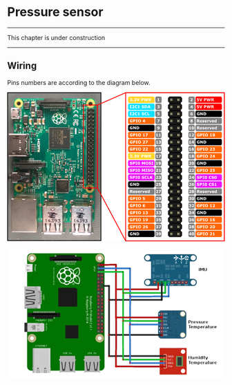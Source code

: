 # Pressure sensor
---

This chapter is under construction

---
## Wiring

Pins numbers are according to the diagram below.

![](RP2_Pinout.png)

![](I2C_sensors.png)
